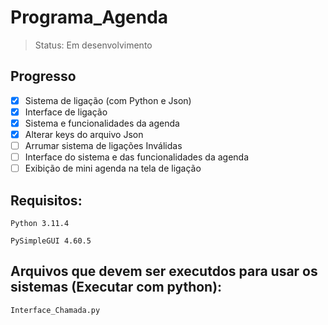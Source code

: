 # Programa_Agenda
> Status: Em desenvolvimento

## Progresso
- [x] Sistema de ligação (com Python e Json)
- [x] Interface de ligação
- [x] Sistema e funcionalidades da agenda
- [x] Alterar keys do arquivo Json
- [ ] Arrumar sistema de ligações Inválidas
- [ ] Interface do sistema e das funcionalidades da agenda
- [ ] Exibição de mini agenda na tela de ligação

## Requisitos:
```
Python 3.11.4
```
```
PySimpleGUI 4.60.5
```
## Arquivos que devem ser executdos para usar os sistemas (Executar com python):
```
Interface_Chamada.py
```

